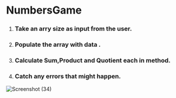 # NumbersGame

1. ### Take an arry size as input from the user.
2. ### Populate the array with data .
3. ### Calculate Sum,Product and Quotient each in method.
4. ### Catch any errors that might happen.
   
![Screenshot (34)](https://user-images.githubusercontent.com/98964675/159031241-af628fc0-c383-430d-8967-b7670ca599bc.png)